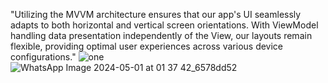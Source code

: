 "Utilizing the MVVM architecture ensures that our app's UI seamlessly adapts to both horizontal and vertical screen orientations. 
With ViewModel handling data presentation independently of the View, our layouts remain flexible, providing optimal user experiences across various device configurations."
![one](https://github.com/Rutikgahukar/MVVM/assets/137038748/75ba0eba-320b-4477-8f4b-37f24595245b)
![WhatsApp Image 2024-05-01 at 01 37 42_6578dd52](https://github.com/Rutikgahukar/MVVM/assets/137038748/dccfdcca-06d2-4af3-a864-501473596af0)
